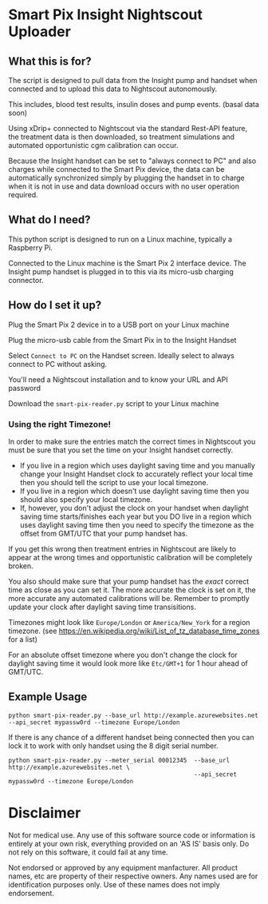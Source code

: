 # Smart Pix Insight Nightscout Uploader

## What this is for?

The script is designed to pull data from the Insight pump and handset when connected and to upload this data to Nightscout autonomously.

This includes, blood test results, insulin doses and pump events. (basal data soon)

Using xDrip+ connected to Nightscout via the standard Rest-API feature, the treatment data is then downloaded, so treatment simulations and automated opportunistic cgm calibration can occur.

Because the Insight handset can be set to "always connect to PC" and also charges while connected to the Smart Pix device, the data can be automatically synchronized simply by plugging the handset in to charge when it is not in use and data download occurs with no user operation required.

## What do I need?

This python script is designed to run on a Linux machine, typically a Raspberry Pi.

Connected to the Linux machine is the Smart Pix 2 interface device. The Insight pump handset is plugged in to this via its micro-usb charging connector.

## How do I set it up?

Plug the Smart Pix 2 device in to a USB port on your Linux machine

Plug the micro-usb cable from the Smart Pix in to the Insight Handset

Select `Connect to PC` on the Handset screen. Ideally select to always connect to PC without asking.

You'll need a Nightscout installation and to know your URL and API password

Download the `smart-pix-reader.py` script to your Linux machine


### Using the right Timezone!
In order to make sure the entries match the correct times in Nightscout you must be sure that you set the time on your Insight handset correctly.

* If you live in a region which uses daylight saving time and you manually change your Insight Handset clock to accurately reflect your local time then you should tell the script to use your local timezone.
* If you live in a region which doesn't use daylight saving time then you should also specify your local timezone.
* If, however, you don't adjust the clock on your handset when daylight saving time starts/finishes each year but you DO live in a region which uses daylight saving time then you need to specify the timezone as the offset from GMT/UTC that your pump handset has.

If you get this wrong then treatment entries in Nightscout are likely to appear at the wrong times and opportunistic calibration will be completely broken.

You also should make sure that your pump handset has the *exact* correct time as close as you can set it. The more accurate the clock is set on it, the more accurate any automated calibrations will be. Remember to promptly update your clock after daylight saving time transisitions.

Timezones might look like `Europe/London` or `America/New_York` for a region timezone. (see https://en.wikipedia.org/wiki/List_of_tz_database_time_zones for a list)

For an absolute offset timezone where you don't change the clock for daylight saving time it would look more like `Etc/GMT+1` for 1 hour ahead of GMT/UTC.


## Example Usage

    python smart-pix-reader.py --base_url http://example.azurewebsites.net --api_secret mypassw0rd --timezone Europe/London

If there is any chance of a different handset being connected then you can lock it to work with only handset using the 8 digit serial number.

    python smart-pix-reader.py --meter_serial 00012345  --base_url http://example.azurewebsites.net \
                                                        --api_secret mypassw0rd --timezone Europe/London


# Disclaimer

Not for medical use. Any use of this software source code or information is entirely at your own risk, everything provided on an 'AS IS' basis only. Do not rely on this software, it could fail at any time.

Not endorsed or approved by any equipment manfacturer. All product names, etc are property of their respective owners. Any names used are for identification purposes only. Use of these names does not imply endorsement.

